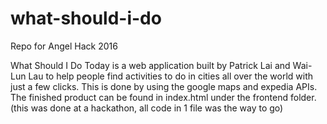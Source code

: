 # what-should-i-do
Repo for Angel Hack 2016 

What Should I Do Today is a web application built by Patrick Lai and Wai-Lun Lau to help people find activities to do in cities all over the world with
just a few clicks. This is done by using the google maps and expedia APIs. The finished product can be found in index.html under the frontend folder.
(this was done at a hackathon, all code in 1 file was the way to go)

